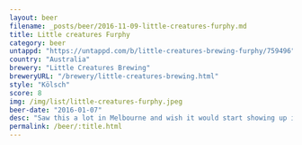 ```yaml
---
layout: beer
filename: _posts/beer/2016-11-09-little-creatures-furphy.md
title: Little creatures Furphy
category: beer
untappd: "https://untappd.com/b/little-creatures-brewing-furphy/759496"
country: "Australia"
brewery: "Little Creatures Brewing"
breweryURL: "/brewery/little-creatures-brewing.html"
style: "Kölsch"
score: 8
img: /img/list/little-creatures-furphy.jpeg
beer-date: "2016-01-07"
desc: "Saw this a lot in Melbourne and wish it would start showing up in Sydney. Glad to see some more brewers making Kölschs"
permalink: /beer/:title.html
---
```

